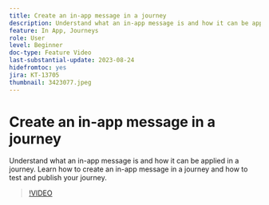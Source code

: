 ```yaml
---
title: Create an in-app message in a journey
description: Understand what an in-app message is and how it can be applied in a journey. Learn how to create an in-app message in a journey and how to test and publish your journey.
feature: In App, Journeys
role: User
level: Beginner
doc-type: Feature Video
last-substantial-update: 2023-08-24
hidefromtoc: yes
jira: KT-13705
thumbnail: 3423077.jpeg
---
```


# Create an in-app message in a journey

Understand what an in-app message is and how it can be applied in a journey. Learn how to create an in-app message in a journey and how to test and publish your journey.

>[!VIDEO](https://video.tv.adobe.com/v/3423077/?learn=on)
